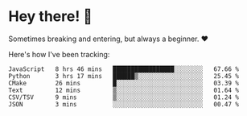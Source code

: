 # Hey there! 👋
Sometimes breaking and entering, but always a beginner. ❤️

Here's how I've been tracking:
<!--START_SECTION:waka-->

```text
JavaScript   8 hrs 46 mins   █████████████████░░░░░░░░   67.66 %
Python       3 hrs 17 mins   ██████▒░░░░░░░░░░░░░░░░░░   25.45 %
CMake        26 mins         █░░░░░░░░░░░░░░░░░░░░░░░░   03.39 %
Text         12 mins         ▒░░░░░░░░░░░░░░░░░░░░░░░░   01.64 %
CSV/TSV      9 mins          ▒░░░░░░░░░░░░░░░░░░░░░░░░   01.24 %
JSON         3 mins          ░░░░░░░░░░░░░░░░░░░░░░░░░   00.47 %
```

<!--END_SECTION:waka-->
